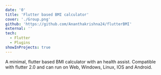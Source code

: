```yaml
---
date: '0'
title: 'Flutter based BMI calculator'
cover: './Group.png'
github: 'https://github.com/Ananthakrishna24/flutterBMI'
external: ''
tech:
  - Flutter
  - Plugins
showInProjects: true
---
```


A minimal, flutter based BMI calculator with an health assist. Compatible with flutter 2.0 and can run on Web, Windows, Linux, IOS and Android.
